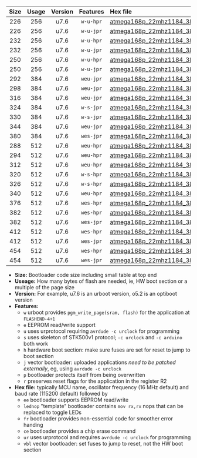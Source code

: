 |Size|Usage|Version|Features|Hex file|
|:-:|:-:|:-:|:-:|:--|
|226|256|u7.6|`w-u-hpr`|[atmega168p_22mhz1184_38400bps_ur.hex](https://raw.githubusercontent.com/stefanrueger/urboot/main/atmega168p_22mhz1184_38400bps_ur.hex)|
|226|256|u7.6|`w-u-jpr`|[atmega168p_22mhz1184_38400bps_ur_vbl.hex](https://raw.githubusercontent.com/stefanrueger/urboot/main/atmega168p_22mhz1184_38400bps_ur_vbl.hex)|
|232|256|u7.6|`w-u-hpr`|[atmega168p_22mhz1184_38400bps_lednop_ur.hex](https://raw.githubusercontent.com/stefanrueger/urboot/main/atmega168p_22mhz1184_38400bps_lednop_ur.hex)|
|232|256|u7.6|`w-u-jpr`|[atmega168p_22mhz1184_38400bps_lednop_ur_vbl.hex](https://raw.githubusercontent.com/stefanrueger/urboot/main/atmega168p_22mhz1184_38400bps_lednop_ur_vbl.hex)|
|250|256|u7.6|`w-u-hpr`|[atmega168p_22mhz1184_38400bps_lednop_fr_ur.hex](https://raw.githubusercontent.com/stefanrueger/urboot/main/atmega168p_22mhz1184_38400bps_lednop_fr_ur.hex)|
|250|256|u7.6|`w-u-jpr`|[atmega168p_22mhz1184_38400bps_lednop_fr_ur_vbl.hex](https://raw.githubusercontent.com/stefanrueger/urboot/main/atmega168p_22mhz1184_38400bps_lednop_fr_ur_vbl.hex)|
|292|384|u7.6|`weu-jpr`|[atmega168p_22mhz1184_38400bps_ee_ur_vbl.hex](https://raw.githubusercontent.com/stefanrueger/urboot/main/atmega168p_22mhz1184_38400bps_ee_ur_vbl.hex)|
|298|384|u7.6|`weu-jpr`|[atmega168p_22mhz1184_38400bps_ee_lednop_ur_vbl.hex](https://raw.githubusercontent.com/stefanrueger/urboot/main/atmega168p_22mhz1184_38400bps_ee_lednop_ur_vbl.hex)|
|316|384|u7.6|`weu-jpr`|[atmega168p_22mhz1184_38400bps_ee_lednop_fr_ur_vbl.hex](https://raw.githubusercontent.com/stefanrueger/urboot/main/atmega168p_22mhz1184_38400bps_ee_lednop_fr_ur_vbl.hex)|
|324|384|u7.6|`w-s-jpr`|[atmega168p_22mhz1184_38400bps_vbl.hex](https://raw.githubusercontent.com/stefanrueger/urboot/main/atmega168p_22mhz1184_38400bps_vbl.hex)|
|330|384|u7.6|`w-s-jpr`|[atmega168p_22mhz1184_38400bps_lednop_vbl.hex](https://raw.githubusercontent.com/stefanrueger/urboot/main/atmega168p_22mhz1184_38400bps_lednop_vbl.hex)|
|344|384|u7.6|`weu-jpr`|[atmega168p_22mhz1184_38400bps_ee_lednop_fr_ce_ur_vbl.hex](https://raw.githubusercontent.com/stefanrueger/urboot/main/atmega168p_22mhz1184_38400bps_ee_lednop_fr_ce_ur_vbl.hex)|
|380|384|u7.6|`wes-jpr`|[atmega168p_22mhz1184_38400bps_ee_vbl.hex](https://raw.githubusercontent.com/stefanrueger/urboot/main/atmega168p_22mhz1184_38400bps_ee_vbl.hex)|
|288|512|u7.6|`weu-hpr`|[atmega168p_22mhz1184_38400bps_ee_ur.hex](https://raw.githubusercontent.com/stefanrueger/urboot/main/atmega168p_22mhz1184_38400bps_ee_ur.hex)|
|294|512|u7.6|`weu-hpr`|[atmega168p_22mhz1184_38400bps_ee_lednop_ur.hex](https://raw.githubusercontent.com/stefanrueger/urboot/main/atmega168p_22mhz1184_38400bps_ee_lednop_ur.hex)|
|312|512|u7.6|`weu-hpr`|[atmega168p_22mhz1184_38400bps_ee_lednop_fr_ur.hex](https://raw.githubusercontent.com/stefanrueger/urboot/main/atmega168p_22mhz1184_38400bps_ee_lednop_fr_ur.hex)|
|320|512|u7.6|`w-s-hpr`|[atmega168p_22mhz1184_38400bps.hex](https://raw.githubusercontent.com/stefanrueger/urboot/main/atmega168p_22mhz1184_38400bps.hex)|
|326|512|u7.6|`w-s-hpr`|[atmega168p_22mhz1184_38400bps_lednop.hex](https://raw.githubusercontent.com/stefanrueger/urboot/main/atmega168p_22mhz1184_38400bps_lednop.hex)|
|340|512|u7.6|`weu-hpr`|[atmega168p_22mhz1184_38400bps_ee_lednop_fr_ce_ur.hex](https://raw.githubusercontent.com/stefanrueger/urboot/main/atmega168p_22mhz1184_38400bps_ee_lednop_fr_ce_ur.hex)|
|376|512|u7.6|`wes-hpr`|[atmega168p_22mhz1184_38400bps_ee.hex](https://raw.githubusercontent.com/stefanrueger/urboot/main/atmega168p_22mhz1184_38400bps_ee.hex)|
|382|512|u7.6|`wes-hpr`|[atmega168p_22mhz1184_38400bps_ee_lednop.hex](https://raw.githubusercontent.com/stefanrueger/urboot/main/atmega168p_22mhz1184_38400bps_ee_lednop.hex)|
|382|512|u7.6|`wes-jpr`|[atmega168p_22mhz1184_38400bps_ee_lednop_vbl.hex](https://raw.githubusercontent.com/stefanrueger/urboot/main/atmega168p_22mhz1184_38400bps_ee_lednop_vbl.hex)|
|412|512|u7.6|`wes-hpr`|[atmega168p_22mhz1184_38400bps_ee_lednop_fr.hex](https://raw.githubusercontent.com/stefanrueger/urboot/main/atmega168p_22mhz1184_38400bps_ee_lednop_fr.hex)|
|412|512|u7.6|`wes-jpr`|[atmega168p_22mhz1184_38400bps_ee_lednop_fr_vbl.hex](https://raw.githubusercontent.com/stefanrueger/urboot/main/atmega168p_22mhz1184_38400bps_ee_lednop_fr_vbl.hex)|
|454|512|u7.6|`wes-hpr`|[atmega168p_22mhz1184_38400bps_ee_lednop_fr_ce.hex](https://raw.githubusercontent.com/stefanrueger/urboot/main/atmega168p_22mhz1184_38400bps_ee_lednop_fr_ce.hex)|
|454|512|u7.6|`wes-jpr`|[atmega168p_22mhz1184_38400bps_ee_lednop_fr_ce_vbl.hex](https://raw.githubusercontent.com/stefanrueger/urboot/main/atmega168p_22mhz1184_38400bps_ee_lednop_fr_ce_vbl.hex)|

- **Size:** Bootloader code size including small table at top end
- **Useage:** How many bytes of flash are needed, ie, HW boot section or a multiple of the page size
- **Version:** For example, u7.6 is an urboot version, o5.2 is an optiboot version
- **Features:**
  + `w` urboot provides `pgm_write_page(sram, flash)` for the application at `FLASHEND-4+1`
  + `e` EEPROM read/write support
  + `u` uses urprotocol requiring `avrdude -c urclock` for programming
  + `s` uses skeleton of STK500v1 protocol; `-c urclock` and `-c arduino` both work
  + `h` hardware boot section: make sure fuses are set for reset to jump to boot section
  + `j` vector bootloader: uploaded applications *need to be patched externally*, eg, using `avrdude -c urclock`
  + `p` bootloader protects itself from being overwritten
  + `r` preserves reset flags for the application in the register R2
- **Hex file:** typically MCU name, oscillator frequency (16 MHz default) and baud rate (115200 default) followed by
  + `ee` bootloader supports EEPROM read/write
  + `lednop` "template" bootloader contains `mov rx,rx` nops that can be replaced to toggle LEDs
  + `fr` bootloader provides non-essential code for smoother error handing
  + `ce` bootloader provides a chip erase command
  + `ur` uses urprotocol and requires `avrdude -c urclock` for programming
  + `vbl` vector bootloader: set fuses to jump to reset, not the HW boot section
